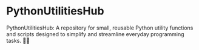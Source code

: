 # PythonUtilitiesHub
PythonUtilitiesHub: A repository for small, reusable Python utility functions and scripts designed to simplify and streamline everyday programming tasks. 🚀🐍
